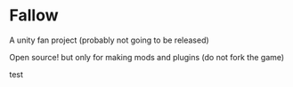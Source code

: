 # Fallow
A unity fan project (probably not going to be released)

Open source!
but only for making mods and plugins (do not fork the game)

test